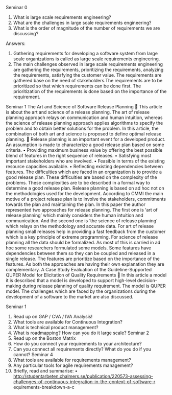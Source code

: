 Seminar 0
  1.	What is large scale requirements engineering?
  2.	What are the challenges in large scale requirements engineering?
  3.	What is the order of magnitude of the number of requirements we are
      discussing?

Answers:
  1.	Gathering requirements for developing a software system from large scale organizations is called as large scale requirements          engineering.
  2.  The main challenges observed in large scale requirements engineering are gathering the requirements, prioritizing the                 requirements, analyzing the requirements, satisfying the customer value. The requirements are gathered base on the need of            stakeholders.The requirements are to be prioritized so that which requirements can be done first. The prioritization of the           requirements is done based on the importance of the requirement. 
  


  Seminar 1
The Art and Science of Software Release Planning
	This article is about the art and science of a release planning. The art of release planning approach relays on communication and human intuition, whereas the science of release planning approach applies algorithms to specify the problem and to obtain better solutions for the problem. In this article, the combination of both art and science is proposed to define optimal release planning.
	Release planning is an important event for a developed product. An assumption is made to characterize a good release plan based on some criteria.
•	Providing maximum business value by offering the best possible blend of features in the right sequence of releases.
•	Satisfying most important stakeholders who are involved.
•	Feasible in terms of the existing resource capacities available.
•	Reflecting existing dependencies between features.
The difficulties which are faced in an organization is to provide a good release plan. These difficulties are based on the complexity of the problems. These complexities are to be described in a formal way to determine a good release plan. Release planning is based on ad hoc not on the methodologies used for the development. According to CMMI the main motive of a project release plan is to involve the stakeholders, commitments towards the plan and maintaining the plan. In this paper the author represented two approaches for release planning. The first one is ‘art of release planning’ which mainly considers the human intuition and communication. And the second one is ‘the science of release planning’ which relays on the methodology and accurate data. For art of release planning small releases help in providing a fast feedback from the customer which is a key principle of extreme programming. For science of release planning all the data should be formalized. As most of this is carried in ad hoc some researchers formulated some models. Some features have dependencies between them so they can be coupled and released in a single release. The features are prioritize based on the importance of the features. As both the approaches are having their own explanation they are complementary.
A Case Study Evaluation
of the Guideline-Supported QUPER Model
for Elicitation of Quality Requirements
	In this article a model it is described that a model is developed to support high-level decision-making during release planning of quality requirement. The model is QUPER model. The challenges which are faced by the organizations during the development of a software to the market are also discussed.


Seminar 1
  1.	Read up on GAP / CVA / IVA Analysis!
  2.	What tools are available for Continuous Integration?
  3.	What is technical product management?
  4.	What is roadmapping? How can you do it large scale?
Seminar 2
  1.	Read up on the Boston Matrix
  2.	How do you connect your requirements to your architecture?
  3.	Can you connect all requirements directly? What do you do if you cannot?
Seminar 4
  1.	What tools are available for requirements management?
  2.	Any particular tools for agile requirements management?
  3.	Briefly, read and summarise:
    • http://studentarbeten.chalmers.se/publication/220573-assessing-challenges-of-continuous-integration-in-the-context-of-software-r       equirements-breakdown-a-c

